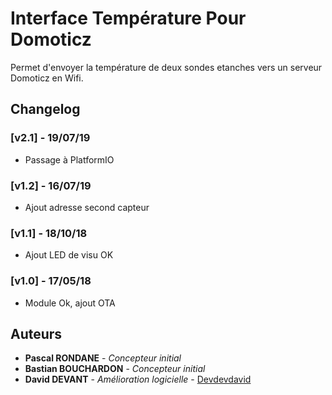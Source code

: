 # Interface Température Pour Domoticz
Permet d'envoyer la température de deux sondes etanches vers un serveur Domoticz en Wifi.

## Changelog
### [v2.1] - 19/07/19
- Passage à PlatformIO

### [v1.2] - 16/07/19
- Ajout adresse second capteur

### [v1.1] - 18/10/18
- Ajout LED de visu OK

### [v1.0] - 17/05/18
- Module Ok, ajout OTA

## Auteurs

* **Pascal RONDANE** - *Concepteur initial*
* **Bastian BOUCHARDON** - *Concepteur initial*
* **David DEVANT** - *Amélioration logicielle* - [Devdevdavid](https://github.com/Devdevdavid)
